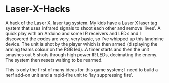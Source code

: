 # Laser-X-Hacks
A hack of the Laser X, laser tag system. My kids have a Laser X laser tag system that uses infrared signals to shoot each other and remove 'lives'. A quick play with an Arduino and some IR receivers and LEDs and I discovered the codes are very, very basic, so I've whipped up this landmine device. The unit is shot by the player which is then armed (displaying the arming teams colour on the RGB led). A timer starts and then the unit smashes out 5 shots through high power IR LEDs, decimating the enemy. The system then resets waiting to be rearmed. 

This is only the first of many ideas for this game system; I need to build a nerf add-on unit and a rapid-fire unit to 'lay suppressing fire'.
